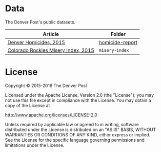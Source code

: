 # Data
The Denver Post's public datasets.

Article | Folder
--------|-------------
[Denver Homicides, 2015](http://extras.denverpost.com/homicides/2015/) | [homicide-report](homicide-report/)
[Colorado Rockies Misery Index, 2015](http://www.denverpost.com/rockies/ci_28384514/rockies-misery-index) | `misery-index`

# License
Copyright © 2015-2016 The Denver Post

Licensed under the Apache License, Version 2.0 (the "License"); you may not use
this file except in compliance with the License. You may obtain a copy of the
License at

http://www.apache.org/licenses/LICENSE-2.0

Unless required by applicable law or agreed to in writing, software distributed
under the License is distributed on an "AS IS" BASIS, WITHOUT WARRANTIES OR
CONDITIONS OF ANY KIND, either express or implied. See the License for the
specific language governing permissions and limitations under the License.
